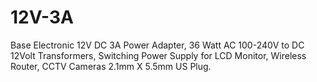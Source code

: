 # 12V-3A
Base Electronic 12V DC 3A Power Adapter, 36 Watt AC 100-240V to DC 12Volt Transformers, Switching Power Supply for LCD Monitor, Wireless Router, CCTV Cameras 2.1mm X 5.5mm US Plug.
